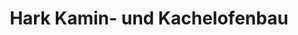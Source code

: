 ---
title: "Hark Kamin- und Kachelofenbau"
url: /magdeburg/hark-kamin-und-kachelofenbau/
shop: Kamine & Öfen
---